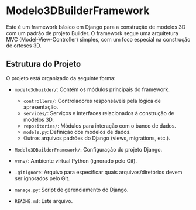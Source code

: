 # Modelo3DBuilderFramework

Este é um framework básico em Django para a construção de modelos 3D com um padrão de projeto Builder. O framework segue uma arquitetura MVC (Model-View-Controller) simples, com um foco especial na construção de orteses 3D.

## Estrutura do Projeto

O projeto está organizado da seguinte forma:

- `modelo3dbuilder/`: Contém os módulos principais do framework.
  - `controllers/`: Controladores responsáveis pela lógica de apresentação.
  - `services/`: Serviços e interfaces relacionados à construção de modelos 3D.
  - `repositories/`: Módulos para interação com o banco de dados.
  - `models.py`: Definição dos modelos de dados.
  - Outros arquivos padrões do Django (views, migrations, etc.).

- `Modelo3DBuilderFramework/`: Configuração do projeto Django.
- `venv/`: Ambiente virtual Python (ignorado pelo Git).
- `.gitignore`: Arquivo para especificar quais arquivos/diretórios devem ser ignorados pelo Git.
- `manage.py`: Script de gerenciamento do Django.
- `README.md`: Este arquivo.
